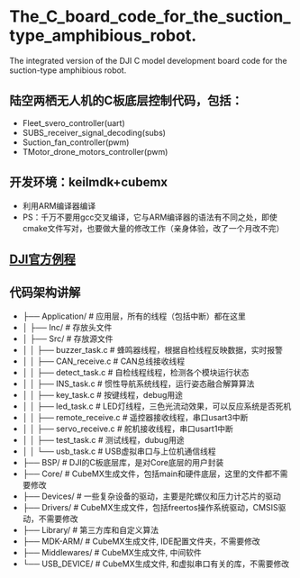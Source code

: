 # The_C_board_code_for_the_suction_type_amphibious_robot.
The integrated version of the DJI C model development board code for the suction-type amphibious robot.
## 陆空两栖无人机的C板底层控制代码，包括：
- Fleet_svero_controller(uart)
- SUBS_receiver_signal_decoding(subs)
- Suction_fan_controller(pwm)
- TMotor_drone_motors_controller(pwm)
## 开发环境：keilmdk+cubemx
- 利用ARM编译器编译
- PS：千万不要用gcc交叉编译，它与ARM编译器的语法有不同之处，即使cmake文件写对，也要做大量的修改工作（亲身体验，改了一个月改不完）
## [DJI官方例程](https://github.com/RoboMaster/Development-Board-C-Examples)
## 代码架构讲解
- ├── Application/                # 应用层，所有的线程（包括中断）都在这里
- │   ├── Inc/                    # 存放头文件
- │   ├── Src/                    # 存放源文件
- │   │   ├── buzzer_task.c       # 蜂鸣器线程，根据自检线程反映数据，实时报警
- │   │   ├── CAN_receive.c       # CAN总线接收线程
- │   │   ├── detect_task.c       # 自检线程线程，检测各个模块运行状态
- │   │   ├── INS_task.c          # 惯性导航系统线程，运行姿态融合解算算法
- │   │   ├── key_task.c          # 按键线程，debug用途
- │   │   ├── led_task.c          # LED灯线程，三色光流动效果，可以反应系统是否死机
- │   │   ├── remote_receive.c    # 遥控器接收线程，串口usart3中断
- │   │   ├── servo_receive.c     # 舵机接收线程，串口usart1中断
- │   │   ├── test_task.c         # 测试线程，dubug用途
- │   │   └── usb_task.c          # USB虚拟串口与上位机通信线程
- ├── BSP/                        # DJI的C板底层库，是对Core底层的用户封装
- ├── Core/                       # CubeMX生成文件，包括main和硬件底层，这里的文件都不需要修改
- ├── Devices/                    # 一些复杂设备的驱动，主要是陀螺仪和压力计芯片的驱动
- ├── Drivers/                    # CubeMX生成文件，包括freertos操作系统驱动，CMSIS驱动，不需要修改
- ├── Library/                    # 第三方库和自定义算法
- ├── MDK-ARM/                    # CubeMX生成文件, IDE配置文件夹，不需要修改
- ├── Middlewares/                # CubeMX生成文件, 中间软件
- └── USB_DEVICE/                 # CubeMX生成文件, 和虚拟串口有关的库，不需要修改


